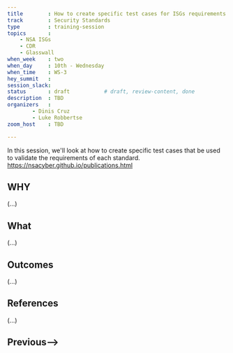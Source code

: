 ```yaml
---
title        : How to create specific test cases for ISGs requirements
track        : Security Standards
type         : training-session
topics       :
    - NSA ISGs
    - CDR
    - Glasswall
when_week    : two
when_day     : 10th - Wednesday
when_time    : WS-3
hey_summit   :
session_slack:
status       : draft           # draft, review-content, done
description  : TBD
organizers   : 
        - Dinis Cruz
        - Luke Robbertse
zoom_host    : TBD

---
```


In this session, we'll look at how to create specific test cases that be used to validate the requirements of each standard.
https://nsacyber.github.io/publications.html  

## WHY

(...)

## What

(...)

## Outcomes

(...)

## References

(...)


## Previous-->
